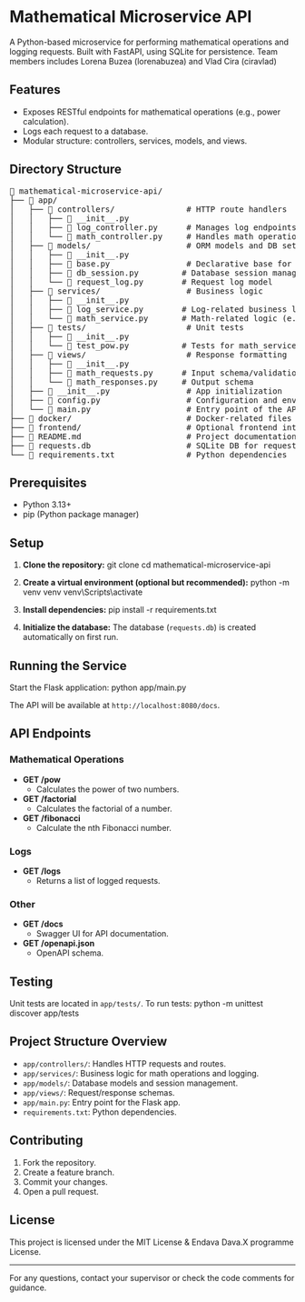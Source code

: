 # Mathematical Microservice API

A Python-based microservice for performing mathematical operations and logging requests. Built with FastAPI, using SQLite for persistence.
Team members includes Lorena Buzea (lorenabuzea) and Vlad Cira (ciravlad)

## Features

- Exposes RESTful endpoints for mathematical operations (e.g., power calculation).
- Logs each request to a database.
- Modular structure: controllers, services, models, and views.

## Directory Structure

<pre>
📁 mathematical-microservice-api/
├── 📁 app/
│   ├── 📁 controllers/               # HTTP route handlers
│   │   ├── 📄 __init__.py
│   │   ├── 📄 log_controller.py      # Manages log endpoints
│   │   └── 📄 math_controller.py     # Handles math operation routes
│   ├── 📁 models/                    # ORM models and DB setup
│   │   ├── 📄 __init__.py
│   │   ├── 📄 base.py                # Declarative base for SQLAlchemy
│   │   ├── 📄 db_session.py         # Database session management
│   │   └── 📄 request_log.py        # Request log model
│   ├── 📁 services/                  # Business logic
│   │   ├── 📄 __init__.py
│   │   ├── 📄 log_service.py        # Log-related business logic
│   │   └── 📄 math_service.py       # Math-related logic (e.g. power, sum)
│   ├── 📁 tests/                     # Unit tests
│   │   ├── 📄 __init__.py
│   │   └── 📄 test_pow.py           # Tests for math_service functions
│   ├── 📁 views/                     # Response formatting
│   │   ├── 📄 __init__.py
│   │   ├── 📄 math_requests.py      # Input schema/validation
│   │   └── 📄 math_responses.py     # Output schema
│   ├── 📄 __init__.py                # App initialization
│   ├── 📄 config.py                  # Configuration and environment variables
│   └── 📄 main.py                    # Entry point of the API
├── 📁 docker/                        # Docker-related files
├── 📁 frontend/                      # Optional frontend interface
├── 📄 README.md                      # Project documentation
├── 📄 requests.db                    # SQLite DB for request logs
└── 📄 requirements.txt               # Python dependencies
</pre>

## Prerequisites

- Python 3.13+
- pip (Python package manager)

## Setup

1. **Clone the repository:**
  git clone <repository-url> cd mathematical-microservice-api

2. **Create a virtual environment (optional but recommended):**
  python -m venv venv venv\Scripts\activate

3. **Install dependencies:**
  pip install -r requirements.txt

4. **Initialize the database:**
   The database (`requests.db`) is created automatically on first run.

## Running the Service

Start the Flask application:
  python app/main.py

The API will be available at `http://localhost:8080/docs`.

## API Endpoints

### Mathematical Operations
 
- **GET /pow**
  - Calculates the power of two numbers.
- **GET /factorial**
  - Calculates the factorial of a number.
- **GET /fibonacci**
  - Calculate the nth Fibonacci number.

### Logs

- **GET /logs**
  - Returns a list of logged requests.
 
### Other

- **GET /docs**
  - Swagger UI for API documentation.
- **GET /openapi.json**
  - OpenAPI schema.

## Testing

Unit tests are located in `app/tests/`. To run tests:
  python -m unittest discover app/tests

## Project Structure Overview

- `app/controllers/`: Handles HTTP requests and routes.
- `app/services/`: Business logic for math operations and logging.
- `app/models/`: Database models and session management.
- `app/views/`: Request/response schemas.
- `app/main.py`: Entry point for the Flask app.
- `requirements.txt`: Python dependencies.

## Contributing

1. Fork the repository.
2. Create a feature branch.
3. Commit your changes.
4. Open a pull request.

## License

This project is licensed under the MIT License & Endava Dava.X programme License.

---

For any questions, contact your supervisor or check the code comments for guidance.
